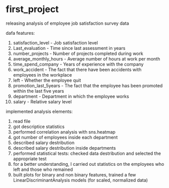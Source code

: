 # first_project
releasing analysis of employee job satisfaction survey data

dafa features:
1. satisfaction_level - Job satisfaction level
2. Last_evaluation - Time since last assessment in years
3. number_projects - Number of projects completed during work
4. average_monthly_hours - Average number of hours at work per month
5. time_spend_company - Years of experience with the company
6. work_accident - The fact that there have been accidents with employees in the workplace
7. left - Whether the employee quit
8. promotion_last_5years - The fact that the employee has been promoted within the last five years
9. department - Department in which the employee works
10. salary - Relative salary level

implemented analysis elements:
1. read file
2. got descriptice statistics
3. performed correlation analysis with sns.heatmap
4. got number of employees inside each department
5. described salary destribution 
6. described salary destribution inside departments
7. performed statistical tests: checked data destribution and selected the appropriate test
8. for a better understanding, I carried out statistics on the employees who left and those who remained
9. built plots for binary and non binary features, trained a few LinearDiscriminantAnalysis models (for scaled, normalized data) 
